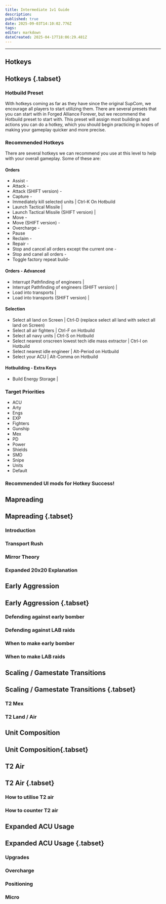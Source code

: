 ```yaml
---
title: Intermediate 1v1 Guide
description: 
published: true
date: 2025-09-03T14:10:02.776Z
tags: 
editor: markdown
dateCreated: 2025-04-17T18:06:29.481Z
---
```



---
## Hotkeys
## Hotkeys {.tabset}
### Hotbuild Preset
With hotkeys coming as far as they have since the original SupCom, we encourage all players to start utilizing them. There are several presets that you can start with in Forged Alliance Forever, but we recommend the Hotbuild preset to start with. This preset will assign most buildings and actions you can do a hotkey, which you should begin practicing in hopes of making your gameplay quicker and more precise.  

### Recommended Hotkeys
There are several hotkeys we can recommend you use at this level to help with your overall gameplay. Some of these are:

#### Orders
- Assist - 
- Attack - 
- Attack (SHIFT version) - 
- Capture - 
- Immediately kill selected units | Ctrl-K On Hotbuild
- Launch Tactical Missile | 
- Launch Tactical Missile (SHIFT version) | 
- Move - 
- Move (SHIFT version) - 
- Overcharge - 
- Pause
- Reclaim - 
- Repair - 
- Stop and cancel all orders except the current one - 
- Stop and canel all orders - 
- Toggle factory repeat build- 

#### Orders - Advanced
- Interrupt Pathfinding of engineers |
- Interrupt Pathfinding of engineers (SHIFT version) |
- Load into transports | 
- Load into transports (SHIFT version) | 
#### Selection
- Select all land on Screen | Ctrl-D (replace select all land with select all land on Screen)
- Select all air fighters | Ctrl-F on Hotbuild
- Select all navy units | Ctrl-S on Hotbuild 
- Select nearest onscreen lowest tech idle mass extractor | Ctrl-I on Hotbuild
- Select nearest idle engineer | Alt-Period on Hotbuild
- Select your ACU | Alt-Comma on Hotbuild
#### Hotbuilding - Extra Keys
- Build Energy Storage | 
### Target Priorities 
- ACU
- Arty
- Engs
- EXP
- Fighters 
- Gunship 
- Mex
- PD
- Power
- Shields
- SMD
- Snipe
- Units 
- Default
### Recommended UI mods for Hotkey Success!

## Mapreading
## Mapreading {.tabset}
### Introduction 
### Transport Rush
### Mirror Theory 
### Expanded 20x20 Explanation

## Early Aggression
## Early Aggression {.tabset}
### Defending against early bomber 
### Defending against LAB raids
### When to make early bomber
### When to make LAB raids

## Scaling / Gamestate Transitions
## Scaling / Gamestate Transitions {.tabset}
### T2 Mex
### T2 Land / Air

## Unit Composition
## Unit Composition{.tabset}
### 

## T2 Air
## T2 Air {.tabset}
### How to utilise T2 air 
### How to counter T2 air 

## Expanded ACU Usage
## Expanded ACU Usage {.tabset}
### Upgrades
### Overcharge 
### Positioning 
### Micro 